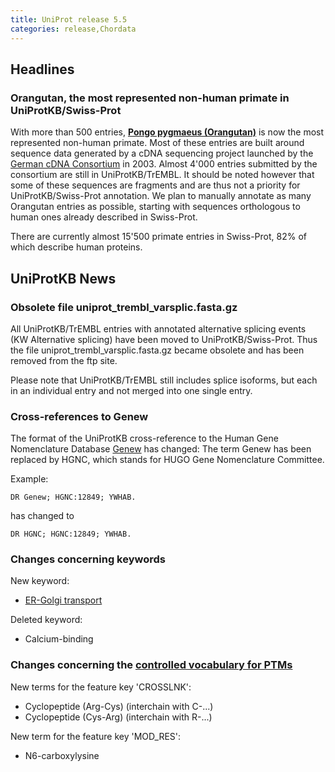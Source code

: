```yaml
---
title: UniProt release 5.5
categories: release,Chordata
---
```


## Headlines

### Orangutan, the most represented non-human primate in UniProtKB/Swiss-Prot

With more than 500 entries, [**Pongo pygmaeus (Orangutan)**](http://www.uniprot.org/taxonomy/9600) is now the most represented non-human primate. Most of these entries are built around sequence data generated by a cDNA sequencing project launched by the [German cDNA Consortium](http://mips.gsf.de/proj/cdna/Sites/PP_cDNA_Project.htm) in 2003. Almost 4'000 entries submitted by the consortium are still in UniProtKB/TrEMBL. It should be noted however that some of these sequences are fragments and are thus not a priority for UniProtKB/Swiss-Prot annotation. We plan to manually annotate as many Orangutan entries as possible, starting with sequences orthologous to human ones already described in Swiss-Prot.

There are currently almost 15'500 primate entries in Swiss-Prot, 82% of which describe human proteins.

  

## UniProtKB News

### Obsolete file uniprot\_trembl\_varsplic.fasta.gz

All UniProtKB/TrEMBL entries with annotated alternative splicing events (KW Alternative splicing) have been moved to UniProtKB/Swiss-Prot. Thus the file uniprot\_trembl\_varsplic.fasta.gz became obsolete and has been removed from the ftp site.

Please note that UniProtKB/TrEMBL still includes splice isoforms, but each in an individual entry and not merged into one single entry.

### Cross-references to Genew

The format of the UniProtKB cross-reference to the Human Gene Nomenclature Database [Genew](http://www.gene.ucl.ac.uk/cgi-bin/nomenclature/searchgenes.pl) has changed: The term Genew has been replaced by HGNC, which stands for HUGO Gene Nomenclature Committee.

Example:

    DR Genew; HGNC:12849; YWHAB.

has changed to

    DR HGNC; HGNC:12849; YWHAB.

### Changes concerning keywords

New keyword:

-   [ER-Golgi transport](http://www.uniprot.org/keywords/KW-0931)

Deleted keyword:

-   Calcium-binding

### Changes concerning the [controlled vocabulary for PTMs](http://www.uniprot.org/docs/ptmlist)

New terms for the feature key 'CROSSLNK':

-   Cyclopeptide (Arg-Cys) (interchain with C-...)
-   Cyclopeptide (Cys-Arg) (interchain with R-...)

New term for the feature key 'MOD\_RES':

-   N6-carboxylysine
